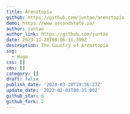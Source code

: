 ```yaml
---
title: Arenztopia
github: https://github.com/juntao/arenztopia
demo: https://www.secondstate.io/
author: juntao
author_link: https://github.com/juntao
date: 2023-11-28T08:06:11.396Z
description: The Country of Arenztopia
ssg:
  - Hugo
css: []
cms: []
category: []
draft: false
publish_date: '2020-03-20T19:56:27Z'
update_date: '2022-02-03T00:35:00Z'
github_star: 6
github_fork: 2
---
```

